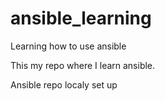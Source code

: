 # ansible_learning
Learning how to use ansible


This my repo where I learn ansible.

Ansible repo localy set up  
